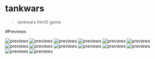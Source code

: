 # tankwars
> tankwars html5 game

#Previews

![previews](https://github.com/psycodeliccircus/tankwars/raw/main/previews/Screenshot_1.png)
![previews](https://github.com/psycodeliccircus/tankwars/raw/main/previews/Screenshot_2.png)
![previews](https://github.com/psycodeliccircus/tankwars/raw/main/previews/Screenshot_3.png)
![previews](https://github.com/psycodeliccircus/tankwars/raw/main/previews/Screenshot_4.png)
![previews](https://github.com/psycodeliccircus/tankwars/raw/main/previews/Screenshot_5.png)
![previews](https://github.com/psycodeliccircus/tankwars/raw/main/previews/Screenshot_6.png)
![previews](https://github.com/psycodeliccircus/tankwars/raw/main/previews/Screenshot_7.png)
![previews](https://github.com/psycodeliccircus/tankwars/raw/main/previews/Screenshot_8.png)
![previews](https://github.com/psycodeliccircus/tankwars/raw/main/previews/Screenshot_9.png)
![previews](https://github.com/psycodeliccircus/tankwars/raw/main/previews/Screenshot_10.png)
![previews](https://github.com/psycodeliccircus/tankwars/raw/main/previews/Screenshot_11.png)
![previews](https://github.com/psycodeliccircus/tankwars/raw/main/previews/Screenshot_12.png)
![previews](https://github.com/psycodeliccircus/tankwars/raw/main/previews/Screenshot_13.png)
![previews](https://github.com/psycodeliccircus/tankwars/raw/main/previews/Screenshot_14.png)
